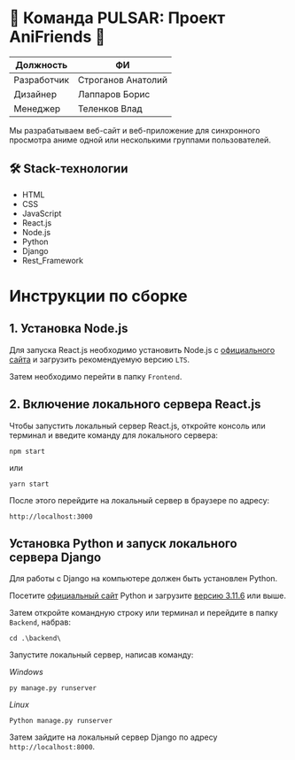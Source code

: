 # 🌟 Команда PULSAR: Проект AniFriends 🌟

| Должность | ФИ |
| --- | --- |
| Разработчик | Строганов Анатолий |
| Дизайнер | Лаппаров Борис |
| Менеджер | Теленков Влад |

Мы разрабатываем веб-сайт и веб-приложение для синхронного просмотра аниме одной или несколькими группами пользователей.

## 🛠 Stack-технологии
- HTML
- CSS
- JavaScript
- React.js
- Node.js
- Python
- Django
- Rest_Framework
  
# Инструкции по сборке

## 1. Установка Node.js

Для запуска React.js необходимо установить Node.js с [официального сайта](https://nodejs.org/en) и загрузить рекомендуемую версию ```LTS```.

Затем необходимо перейти в папку  ```Frontend```.

## 2. Включение локального сервера React.js

Чтобы запустить локальный сервер React.js, откройте консоль или терминал и введите команду для локального сервера:

```
npm start
```
или
```
yarn start
```

После этого перейдите на локальный сервер в браузере по адресу:

```
http://localhost:3000
```

## Установка Python и запуск локального сервера Django

Для работы с Django на компьютере должен быть установлен Python.

Посетите [официальный сайт](https://www.python.org/) Python и загрузите [версию 3.11.6](https://www.python.org/downloads/release/python-3116/) или выше.

Затем откройте командную строку или терминал и перейдите в папку ```Backend```, набрав:

```
cd .\backend\
```

Запустите локальный сервер, написав команду:

*Windows*
```
py manage.py runserver
```

*Linux*
```
Python manage.py runserver
```

Затем зайдите на локальный сервер Django по адресу ```http://localhost:8000```.
